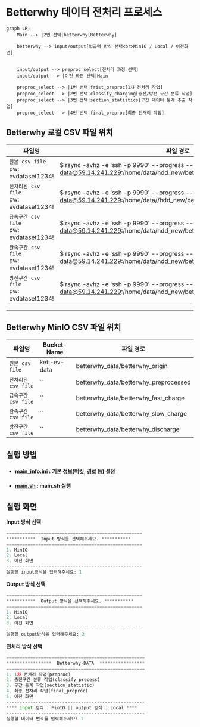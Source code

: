 # Betterwhy 데이터 전처리 프로세스

```mermaid
graph LR;
    Main --> |2번 선택|betterwhy[Betterwhy]
    
    betterwhy --> input/output[입출력 방식 선택<br>MinIO / Local / 이전화면]

    
    input/output --> preproc_select[전처리 과정 선택]
    input/output --> |이전 화면 선택|Main

    preproc_select --> |1번 선택|frist_preproc[1차 전처리 작업]
    preproc_select --> |2번 선택|classify_charging[충전/방전 구간 분류 작업]
    preproc_select --> |3번 선택|section_statistics[구간 데이터 통계 추출 작업]
    preproc_select --> |4번 선택|final_preproc[최종 전처리 작업]
```

## Betterwhy 로컬 CSV 파일 위치

| 파일명            | 파일 경로 | 
|-------------------|----------------------------------------------------------------------|
| `원본 csv file` <br>pw: evdataset1234!| $ rsync -avhz -e 'ssh -p 9990' --progress --partial data@59.14.241.229:/home/data/hdd_new/betterwhy_data/betterwhy_origin|
| `전처리된 csv file`<br>pw: evdataset1234!| $ rsync -avhz -e 'ssh -p 9990' --progress --partial data@59.14.241.229:/home/data//hdd_new/betterwhy_data/betterwhy_preproc|
| `급속구간 csv file`<br>pw: evdataset1234!| $ rsync -avhz -e 'ssh -p 9990' --progress --partial data@59.14.241.229:/home/data/hdd_new/betterwhy_data/betterwhy_fast_charge|
| `완속구간 csv file`<br>pw: evdataset1234!| $ rsync -avhz -e 'ssh -p 9990' --progress --partial data@59.14.241.229:/home/data/hdd_new/betterwhy_data/betterwhy_slow_charge|
| `방전구간 csv file`<br>pw: evdataset1234!|$ rsync -avhz -e 'ssh -p 9990' --progress --partial data@59.14.241.229:/home/data/hdd_new/betterwhy_data/betterwhy_discharge|
---

## Betterwhy MinIO CSV 파일 위치

| 파일명            | Bucket-Name |파일 경로|
|-------------------|----------------------------------------------------------------------|-|
| `원본 csv file`|keti-ev-data|betterwhy_data/betterwhy_origin|
| `전처리된 csv file`|``|betterwhy_data/betterwhy_preprocessed|
| `급속구간 csv file`|``|betterwhy_data/betterwhy_fast_charge|
| `완속구간 csv file`|``|betterwhy_data/betterwhy_slow_charge|
| `방전구간 csv file`|``|betterwhy_data/betterwhy_discharge|

## 실행 방법
- #### **[main_info.ini](../../main_info.ini)** : 기본 정보(버킷, 경로 등) 설정
- #### **[main.sh](../../main.sh)** : main.sh 실행

## 실행 화면
**Input 방식 선택**
```python
===================================================
***********  Input 방식을 선택해주세요. ***********
===================================================
1. MinIO
2. Local
3. 이전 화면
---------------------------------------------------
실행할 input방식을 입력해주세요: 1
```
**Output 방식 선택**
```python
===================================================
***********  Output 방식을 선택해주세요. ***********
===================================================
1. MinIO
2. Local
3. 이전 화면
---------------------------------------------------
실행할 output방식을 입력해주세요: 2
```
**전처리 방식 선택**
```python
====================================================
*****************  Betterwhy-DATA  *****************
====================================================
1. 1차 전처리 작업(preproc)
2. 충전구간 분류 작업(classify_precess)
3. 구간 통계 작업(section_statistic)
4. 최종 전처리 작업(final_preproc)
5. 이전 화면
----------------------------------------------------
**** input 방식 : MinIO || output 방식 : Local ****
----------------------------------------------------
실행할 데이터 번호를 입력해주세요: 1
```
